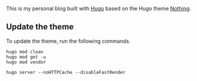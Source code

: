 This is my personal blog built with [Hugo](https://gohugo.io/) based on the Hugo theme [Nothing](https://github.com/person-c/Nothing).

## Update the theme

To update the theme, run the following commands.

```shell
hugo mod clean
hugo mod get -u 
hugo mod vendor 

hugo server --noHTTPCache --disableFastRender
```

